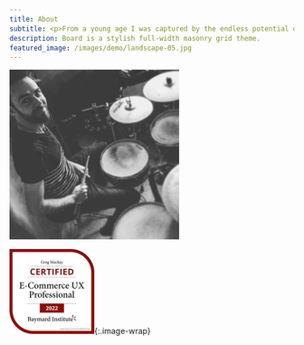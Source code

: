 ```yaml
---
title: About
subtitle: <p>From a young age I was captured by the endless potential design has to breathe new ideas into life – to make the mundane beautiful, the wild-idea plausible, the frustrating enjoyable.<p/><p>Developing a solid technical background over the past 10 years, while not losing the same sense of curiosity I began with, has led to growth and success at various digital, web and advertising agencies in New Zealand and Japan.<p/><p>When not in the office, that same desire to create and discover sees me pursue interests in language, music, sport and the great outdoors.<p/>
description: Board is a stylish full-width masonry grid theme.
featured_image: /images/demo/landscape-05.jpg
---
```


![](/images/greg.png)

<!-- ## Ko Greg Taku Ingoa. -->

[![Greg Mackay - Certified E-Commerce UX Professional](/images/baymard-certification.jpg)](https://baymard.com/certified/d16a){:.image-wrap}
